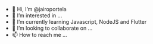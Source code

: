 - 👋 Hi, I’m @jairoportela
- 👀 I’m interested in ...
- 🌱 I’m currently learning Javascript, NodeJS and Flutter
- 💞️ I’m looking to collaborate on ...
- 📫 How to reach me ...

<!---
jairoportela/jairoportela is a ✨ special ✨ repository because its `README.md` (this file) appears on your GitHub profile.
You can click the Preview link to take a look at your changes.
--->
